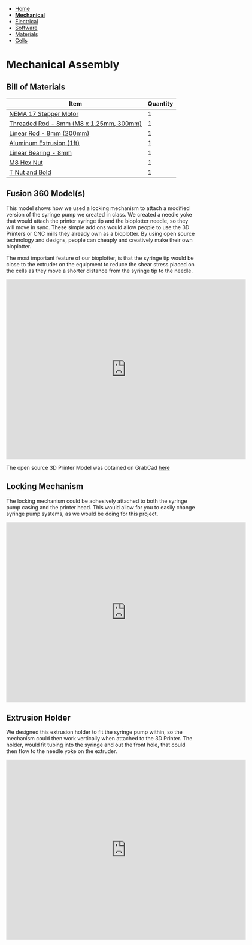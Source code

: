 - [Home](/3-DPrintingCornealOrganoids/index)
- **[Mechanical](/3-DPrintingCornealOrganoids/mechanical)**
- [Electrical](/3-DPrintingCornealOrganoids/electrical)
- [Software](/3-DPrintingCornealOrganoids/software)
- [Materials](/3-DPrintingCornealOrganoids/materials)
- [Cells](/3-DPrintingCornealOrganoids/cells)


# Mechanical Assembly
## Bill of Materials

Item         | Quantity
------------ | -------------
[NEMA 17 Stepper Motor](https://www.mcmaster.com/6627T66/) | 1
[Threaded Rod - 8mm (M8 x 1.25mm, 300mm)](https://www.mcmaster.com/1078N32) | 1
[Linear Rod - 8mm (200mm)](https://www.mcmaster.com/6112K44/) | 1
[Aluminum Extrusion (1ft)](https://www.mcmaster.com/47065T107-47065T418/) | 1
[Linear Bearing - 8mm](https://www.mcmaster.com/61205K75/) | 1
[M8 Hex Nut](https://www.mcmaster.com/90592A022/) | 1
[T Nut and Bold](https://www.mcmaster.com/47065T139/) | 1


## Fusion 360 Model(s)

This model shows how we used a locking mechanism to attach a modified version of the syringe pump we created in class. We created a needle yoke that would attach the printer syringe tip and the bioplotter needle, so they will move in sync. These simple add ons would allow people to use the 3D Printers or CNC mills they already own as a bioplotter. By using open source technology and designs, people can cheaply and creatively make their own bioplotter. 

The most important feature of our bioplotter, is that the syringe tip would be close to the extruder on the equipment to reduce the shear stress placed on the cells as they move a shorter distance from the syringe tip to the needle.


<iframe src="https://vanderbilt422.autodesk360.com/shares/public/SH56a43QTfd62c1cd968c1158255f6743d91?mode=embed" width="640" height="480" allowfullscreen="true" webkitallowfullscreen="true" mozallowfullscreen="true"  frameborder="0"></iframe>

The open source 3D Printer Model was obtained on GrabCad [here](https://grabcad.com/library/3d-printer-396)

## Locking Mechanism

The locking mechanism could be adhesively attached to both the syringe pump casing and the printer head. This would allow for you to easily change syringe pump systems, as we would be doing for this project.

<iframe src="https://vanderbilt422.autodesk360.com/shares/public/SH56a43QTfd62c1cd968bcf9f4e74fc85d3e?mode=embed" width="640" height="480" allowfullscreen="true" webkitallowfullscreen="true" mozallowfullscreen="true"  frameborder="0"></iframe>

## Extrusion Holder

We designed this extrusion holder to fit the syringe pump within, so the mechanism could then work vertically when attached to the 3D Printer. The holder, would fit tubing into the syringe and out the front hole, that could then flow to the needle yoke on the extruder. 

<iframe src="https://vanderbilt422.autodesk360.com/shares/public/SH56a43QTfd62c1cd9681d317e25834465e0?mode=embed" width="640" height="480" allowfullscreen="true" webkitallowfullscreen="true" mozallowfullscreen="true"  frameborder="0"></iframe>







